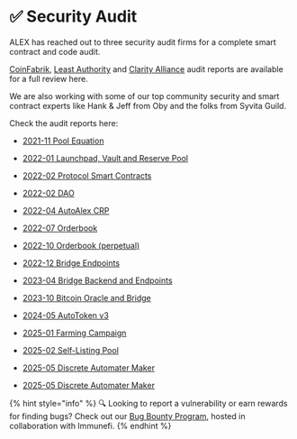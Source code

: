 # ✅ Security Audit

ALEX has reached out to three security audit firms for a complete smart contract and code audit.

[CoinFabrik](https://www.coinfabrik.com/), [Least Authority](https://leastauthority.com/) and [Clarity Alliance](https://www.clarityalliance.org/) audit reports are available for a full review here.

We are also working with some of our top community security and smart contract experts like Hank & Jeff from Oby and the folks from Syvita Guild.

Check the audit reports here:

- [2021-11 Pool Equation](https://github.com/alexgo-io/cdn/blob/main/pdf/AlexGo_Audit_202111_Pool_Equation.pdf)

- [2022-01 Launchpad, Vault and Reserve Pool](https://github.com/alexgo-io/cdn/blob/main/pdf/AlexGo_Audit_202201_Launchpad_Vault_Reserve.pdf)
- [2022-02 Protocol Smart Contracts](https://github.com/alexgo-io/cdn/blob/main/pdf/Least_Authority_ALEX_Protocol_Smart_Contracts_Final_Audit_Report.pdf)
- [2022-02 DAO](https://github.com/alexgo-io/cdn/blob/main/pdf/AlexGo_Audit_202202_DAO.pdf)
- [2022-04 AutoAlex CRP](https://github.com/alexgo-io/cdn/blob/main/pdf/AlexGo_Audit_202204_Launchpadv1.1_AutoALEX_CRP.pdf)
- [2022-07 Orderbook](https://github.com/alexgo-io/cdn/blob/main/pdf/AlexGo_Audit_20220709-Order_Book_(Spot).pdf)
- [2022-10 Orderbook (perpetual)](https://github.com/alexgo-io/cdn/blob/main/pdf/Alex_Audit_2022-10.pdf)
- [2022-12 Bridge Endpoints](https://github.com/alexgo-io/cdn/blob/main/pdf/ALEX_Audit_bridge_coinfabrik_202212.pdf)


- [2023-04 Bridge Backend and Endpoints](https://github.com/alexgo-io/cdn/blob/main/pdf/ALEX_Audit_Bridge_2023-04.pdf)
- [2023-10 Bitcoin Oracle and Bridge](https://github.com/alexgo-io/cdn/blob/main/pdf/ALEX_Audit_202310_Bitcoin_Oracle_and_Bridge.pdf)

- [2024-05 AutoToken v3](https://github.com/alexgo-io/cdn/blob/main/pdf/Auto_Alex_v3_Audit_May2024.pdf)

- [2025-01 Farming Campaign](https://github.com/alexgo-io/cdn/blob/main/pdf/AlexGo_Audit_ALEX_Farming_Campaign_Audit_2025-01.pdf)
- [2025-02 Self-Listing Pool](https://github.com/alexgo-io/cdn/blob/main/pdf/ALEX_Self-Listing_Pool_Audit_2025-02.pdf)
- [2025-05 Discrete Automater Maker](https://github.com/alexgo-io/cdn/blob/main/pdf/ALEX_Clarity_Alliance_2025-05-16.pdf)
- [2025-05 Discrete Automater Maker](https://github.com/alexgo-io/cdn/blob/main/pdf/ALEX_DAMM_Audit_2025-05.pdf)

{% hint style="info" %}
🔍 Looking to report a vulnerability or earn rewards for finding bugs? Check out our [Bug Bounty Program](../developers/bug-bounty.md), hosted in collaboration with Immunefi.
{% endhint %}
